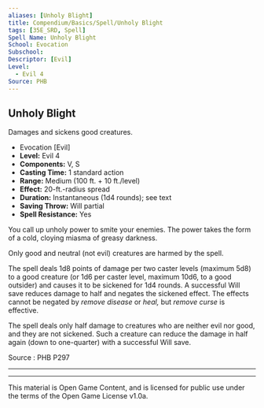 ```yaml
---
aliases: [Unholy Blight]
title: Compendium/Basics/Spell/Unholy Blight
tags: [35E_SRD, Spell]
Spell Name: Unholy Blight
School: Evocation
Subschool: 
Descriptor: [Evil]
Level:
  - Evil 4
Source: PHB
---
```



## Unholy Blight

Damages and sickens good creatures.

*   Evocation [Evil]
*   **Level:** Evil 4
*   **Components:** V, S
*   **Casting Time:** 1 standard action
*   **Range:** Medium (100 ft. + 10 ft./level)
*   **Effect:** 20-ft.-radius spread
*   **Duration:** Instantaneous (1d4 rounds); see text
*   **Saving Throw:** Will partial
*   **Spell Resistance:** Yes

<p>You call up unholy power to smite your enemies. The power takes the form of a cold, cloying miasma of greasy darkness.</p><p>Only good and neutral (not evil) creatures are harmed by the spell.</p><p>The spell deals 1d8 points of damage per two caster levels (maximum 5d8) to a good creature (or 1d6 per caster level, maximum 10d6, to a good outsider) and causes it to be sickened for 1d4 rounds. A successful Will save reduces damage to half and negates the sickened effect. The effects cannot be negated by <i>remove disease</i> or <i>heal,</i> but <i>remove curse</i> is effective.</p><p>The spell deals only half damage to creatures who are neither evil nor good, and they are not sickened. Such a creature can reduce the damage in half again (down to one-quarter) with a successful Will save.</p>

Source : PHB P297

---

---

This material is Open Game Content, and is licensed for public use under
the terms of the Open Game License v1.0a.
